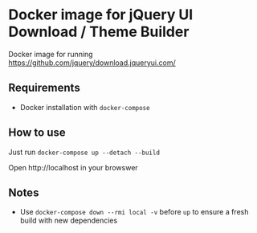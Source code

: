# Docker image for jQuery UI Download / Theme Builder

Docker image for running https://github.com/jquery/download.jqueryui.com/


## Requirements

* Docker installation with `docker-compose`


## How to use

Just run `docker-compose up --detach --build`

Open http://localhost in your browswer


## Notes

* Use `docker-compose down --rmi local -v` before `up` to ensure a fresh build with new dependencies

